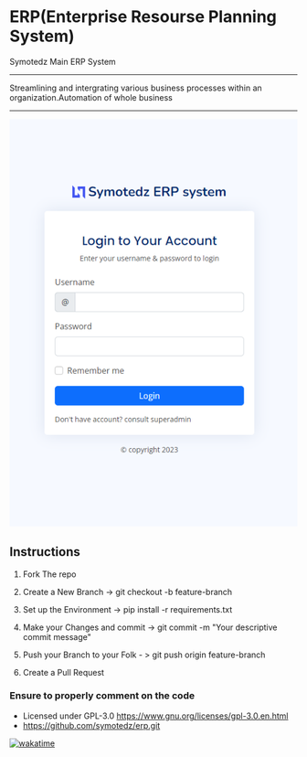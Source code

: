 # ERP(Enterprise Resourse Planning System)
 Symotedz Main ERP System
 ________________________________________________________________________________________________________________________________
 Streamlining and intergrating various business processes within an organization.Automation of whole business
 ________________________________________________________________________________________________________________________________

![Alt text](image-1.png)
## Instructions
1) Fork The repo

2) Create a New Branch -> git checkout -b feature-branch

3) Set up the Environment -> pip install -r requirements.txt

4) Make your Changes and commit -> git commit -m "Your descriptive commit message"
 
5) Push your Branch to your Folk - > git push origin feature-branch

6) Create a Pull Request

### Ensure to properly comment on the code

 - Licensed under GPL-3.0 https://www.gnu.org/licenses/gpl-3.0.en.html
 - https://github.com/symotedz/erp.git

 <a href="https://wakatime.com/badge/github/symotedz/erp"><img src="https://wakatime.com/badge/github/symotedz/erp.svg" alt="wakatime"></a>
